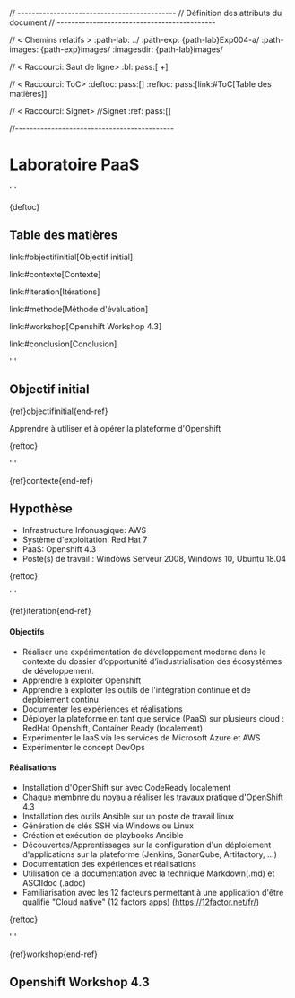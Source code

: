 ﻿// --------------------------------------------
// Définition des attributs du document
// --------------------------------------------

// < Chemins relatifs >
:path-lab: ../
:path-exp: {path-lab}Exp004-a/
:path-images: {path-exp}images/
:imagesdir: {path-lab}images/

// < Raccourci: Saut de ligne>
:bl: pass:[ +]

// < Raccourci: ToC>
:deftoc: pass:[<a name="ToC"></a>]
:reftoc: pass:[link:#ToC[Table des matières]]

// < Raccourci: Signet>
//Signet
:ref: pass:[<a name="]
:end-ref: pass:["></a>]


//--------------------------------------------

# Laboratoire PaaS

'''

{deftoc}

## Table des matières

link:#objectifinitial[Objectif initial]

link:#contexte[Contexte]

link:#iteration[Itérations]

link:#methode[Méthode d'évaluation]

link:#workshop[Openshift Workshop 4.3]

link:#conclusion[Conclusion]

'''

## Objectif initial 
{ref}objectifinitial{end-ref}

Apprendre à utiliser et à opérer la plateforme d'Openshift

{reftoc}

'''

{ref}contexte{end-ref}  

## Hypothèse

* Infrastructure Infonuagique: AWS
* Système d'exploitation: Red Hat 7
* PaaS: Openshift 4.3
* Poste(s) de travail : Windows Serveur 2008, Windows 10, Ubuntu 18.04

{reftoc}

'''

{ref}iteration{end-ref}

#### Objectifs

* Réaliser une expérimentation de développement moderne dans le contexte du dossier d’opportunité d’industrialisation des écosystèmes de développement.
* Apprendre à exploiter Openshift
* Apprendre à exploiter les outils de l'intégration continue et de déploiement continu
* Documenter les expériences et réalisations
* Déployer la plateforme en tant que service (PaaS) sur plusieurs cloud : RedHat Openshift, Container Ready (localement)
* Expérimenter le IaaS via les services de Microsoft Azure et AWS
* Expérimenter le concept DevOps

#### Réalisations

* Installation d'OpenShift sur avec CodeReady localement
* Chaque membnre du noyau a réaliser les travaux pratique d'OpenShift 4.3
* Installation des outils Ansible sur un poste de travail linux
* Génération de clés SSH via Windows ou Linux
* Création et exécution de playbooks Ansible
* Découvertes/Apprentissages sur la configuration d'un déploiement d'applications sur la plateforme (Jenkins, SonarQube, Artifactory, ...)
* Documentation des expériences et réalisations
* Utilisation de la documentation avec la technique Markdown(.md) et ASCIIdoc (.adoc)
* Familiarisation avec les 12 facteurs permettant à une application d'être qualifié "Cloud native" (12 factors apps) (https://12factor.net/fr/)

{reftoc}

'''

{ref}workshop{end-ref}

## Openshift Workshop 4.3